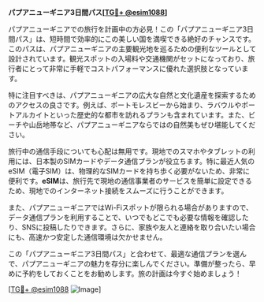 **パプアニューギニア3日間パス[[TG💪+ @esim1088](https://t.me/s/esim1088)]**

パプアニューギニアでの旅行を計画中の方必見！この「パプアニューギニア3日間パス」は、短時間で効率的にこの美しい国を満喫できる絶好のチャンスです。このパスは、パプアニューギニアの主要観光地を巡るための便利なツールとして設計されています。観光スポットの入場料や交通機関がセットになっており、旅行者にとって非常に手軽でコストパフォーマンスに優れた選択肢となっています。

特に注目すべきは、パプアニューギニアの広大な自然と文化遺産を探索するためのアクセスの良さです。例えば、ポートモレスビーから始まり、ラバウルやポートアルカイトといった歴史的な都市を訪れるプランも含まれています。また、ビーチや山岳地帯など、パプアニューギニアならではの自然美もぜひ堪能してください。

旅行中の通信手段についても心配は無用です。現地でのスマホやタブレットの利用には、日本製のSIMカードやデータ通信プランが役立ちます。特に最近人気のeSIM（電子SIM）は、物理的なSIMカードを持ち歩く必要がないため、非常に便利です。**eSIM**は、旅行先で現地の通信事業者のサービスを簡単に設定できるため、現地でのインターネット接続をスムーズに行うことができます。

また、パプアニューギニアではWi-Fiスポットが限られる場合がありますので、データ通信プランを利用することで、いつでもどこでも必要な情報を確認したり、SNSに投稿したりできます。さらに、家族や友人と連絡を取り合いたい場合にも、高速かつ安定した通信環境は欠かせません。

この「パプアニューギニア3日間パス」と合わせて、最適な通信プランを選んで、パプアニューギニアの魅力を存分に楽しんでください。準備が整ったら、早めに予約をしておくことをお勧めします。旅の計画は今すぐ始めましょう！

[[TG💪+ @esim1088](https://t.me/s/esim1088) ![Image](https://i.postimg.cc/Y0z9fWf4/image.png)]